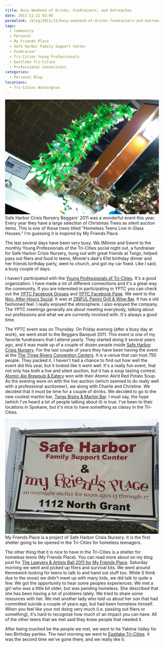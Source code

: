```yaml
---
title: Busy Weekend of Drinks, Fundraisers, and Outreaches
date: 2011-11-21 03:05
permalink: /blog/2011/11/busy-weekend-of-drinks-fundraisers-and-outreaches
tags:
  - Community
  - Personal
  - My Friends Place
  - Safe Harbor Family Support Center
  - Fundraiser
  - Tri-Cities Young Professionals
  - Eastlake Tri-Cities
  - Professional Connections
categories:
  - Personal Blog
locations: 
  - Tri-Cities Washington
---
```


![Safe Harbor Crisis Nursery Beggars' 2011  was a wonderful event this year. Every year they have a large selection of Christmas Trees as silent auction items. This is one of those trees titled ][1] Safe Harbor Crisis Nursery Beggars' 2011 was a wonderful event this year. Every year they have a large selection of Christmas Trees as silent auction items. This is one of those trees titled "Homeless Teens Live in Glass Houses." I'm guessing it is inspired by My Friends Place. 

   [1]: /assets/media/fundraiser-tree-teens-living-glass-house.jpeg

The last several days have been very busy. We (Minnie and I)went to the monthly Young Professionals of the Tri-Cities social night out, a fundraiser for Safe Harbor Crisis Nursery, hung out with great friends at Twigs, helped pass out fliers and food to teens, Minnie's dad's 61st birthday dinner and her friends birthday party, went to church, and got my car fixed. Like I said, a busy couple of days.

I haven't participated with the [Young Professionals of Tri-Cities][2]. It's a good organization. I have made a lot of different connections and it's a great way the community. If you are interested in participating in YPTC you can check out the [YPTC Facebook Groups][3] and [YPTC Facebook Page][4]. We went to the [Nov. After-Hours Social][5]. It was at [ZINFUL Panini Grill & Wine Bar][6]. It has a old fashioned feel. I really enjoyed the atmosphere. I also enjoyed the company. The YPTC meetings generally are about meeting everybody, talking about our professions and what we are currently involved with. It's always a good time.

   [2]: http://youngprofessionalstc.org/
   [3]: https://www.facebook.com/groups/228984918463/
   [4]: https://www.facebook.com/pages/Young-Professionals-Tri-Cities-WA/109036925794205
   [5]: https://www.facebook.com/events/307191105957788/
   [6]: https://www.facebook.com/pages/ZINFUL-Panini-Grill-Wine-Bar/111441516616?sk=info

The YPTC event was on Thursday. On Friday evening (after a busy day at work), we went strait to the Beggars Banquet 2011. This event is one of my favorite fundraisers that I attend yearly. They started doing it several years ago, and it was made up of a couple of dozen people inside [Safe Harbor Crisis Nursery][7]. For the last couple of years they have been having the event at the [The Three Rivers Convention Centers][8]. It is a venue that can host 750 people. They packed it. I haven't had a chance to find out how well the event did this year, but it looked like it went well. It's a really fun event, that not only has both a live and silent auction, but it has a soup tasting contest. [Atomic Ale Brewpub & Eatery][9] won with their Atomic Ale’d Red Potato Soup. As the evening wore on with the live auction (which seemed to do really well with a professional auctioneer), we along with Charlie and Christine. We decided that it must be time for a couple of drinks. We decided to go to the new coolest martini bar, [Twigs Bistro & Martini Bar][10]. I must say, the hype (which I've heard a lot of people talking about it) is true. I've been to their locations in Spokane, but it's nice to have something as classy in the Tri-Cities.  


   [7]: http://crisis-nursery.org/
   [8]: http://www.threeriversconventioncenter.com/
   [9]: http://www.atomicalebrewpub.com/
   [10]: http://www.twigsbistro.com/twigs-bistro-kennewick-location

![  My Friends Place  is a project of Safe Harbor Crisis Nursery. It is the first shelter going to be opened in the Tri-Cities for homeless teenagers. ][11] My Friends Place  is a project of Safe Harbor Crisis Nursery. It is the first shelter going to be opened in the Tri-Cities for homeless teenagers. 

   [11]: /assets/media/my-friends-place-sign.jpg

The other thing that it is nice to have in the Tri-Cities is a shelter for homeless teens (My Friends Place). You can read more about on my blog post for [The Lawyers & Artists Ball 2011 for My Friends Place][12]. Saturday morning we went and picked up fliers and survival kits. We went around Kennewick looking for teens to talk to and hand out stuff too. While (I think due to the snow) we didn't meet up with many kids, we did talk to quite a few. We got the opportunity to hear some peoples experiences. We met a girl who was a little bit older, but was pending homeless. She described that she has been having a lot of problems lately. We tried to share some resources with her. We met another lady who told us about her son that had committed suicide a couple of years ago, but had been homeless himself. When you feel like your not doing very much (i.e. passing out fliers or something), it's hard to recognize how much of an impact you can have. All of the other teens that we met said they knew people that needed it.

   [12]: /blog/2011/10/the-lawyers-artists-ball-2011-for-my-friends-place

After being touched be the people we met, we went to he Yakima Valley for two Birthday parties. The next morning we went to [Eastlake Tri-Cities][13]. It was the second time we've gone there, and we really like it.

   [13]: http://www.eastlaketricities.com/Default.aspx


